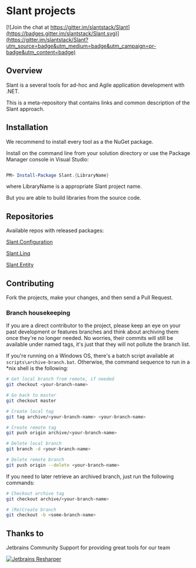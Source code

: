 Slant projects
==============

[![Join the chat at https://gitter.im/slantstack/Slant](https://badges.gitter.im/slantstack/Slant.svg)](https://gitter.im/slantstack/Slant?utm_source=badge&utm_medium=badge&utm_campaign=pr-badge&utm_content=badge)

## Overview

Slant is a several tools for ad-hoc and Agile application development with .NET. 

This is a meta-repository that contains links and common description of the Slant approach.

## Installation

We recommend to install every tool as a the NuGet package.

Install on the command line from your solution directory or use the Package Manager console in Visual Studio:

```powershell

PM> Install-Package Slant.{LibraryName}

```

where LibraryName is a appropriate Slant project name.

But you are able to build libraries from the source code.

## Repositories

Available repos with released packages:

[Slant.Configuration](https://github.com/slantstack/Slant.Configuration)

[Slant.Linq](https://github.com/slantstack/Slant.Linq)

[Slant.Entity](https://github.com/slantstack/Slant.Entity)


## Contributing

Fork the projects, make your changes, and then send a Pull Request.

### Branch housekeeping

If you are a direct contributor to the project, please keep an eye on your past development or features branches and think about archiving them once they're no longer needed. 
No worries, their commits will still be available under named tags, it's just that they will not pollute the branch list.

If you're running on a Windows OS, there's a batch script available at `scripts\archive-branch.bat`. Otherwise, the command sequence to run in a *nix shell is the following:

```bash
# Get local branch from remote, if needed
git checkout <your-branch-name>

# Go back to master
git checkout master

# Create local tag
git tag archive/<your-branch-name> <your-branch-name>

# Create remote tag
git push origin archive/<your-branch-name>

# Delete local branch
git branch -d <your-branch-name>

# Delete remote branch
git push origin --delete <your-branch-name>
```

If you need to later retrieve an archived branch, just run the following commands:

```bash
# Checkout archive tag
git checkout archive/<your-branch-name>

# (Re)Create branch
git checkout -b <some-branch-name>
```

## Thanks to

Jetbrains Community Support for providing great tools for our team

[![Jetbrains Resharper](https://github.com/nspectator/nspectator/raw/master/tools/icon_ReSharper.png)](https://www.jetbrains.com/resharper/)




